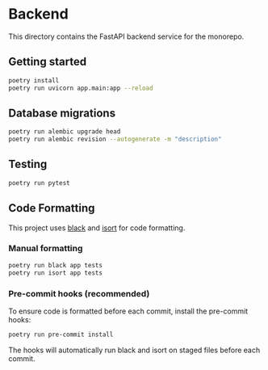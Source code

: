 # Backend

This directory contains the FastAPI backend service for the monorepo.

## Getting started

```bash
poetry install
poetry run uvicorn app.main:app --reload
```

## Database migrations

```bash
poetry run alembic upgrade head
poetry run alembic revision --autogenerate -m "description"
```

## Testing

```bash
poetry run pytest
```

## Code Formatting

This project uses [black](https://github.com/psf/black) and [isort](https://github.com/PyCQA/isort) for code formatting.

### Manual formatting
```bash
poetry run black app tests
poetry run isort app tests
```

### Pre-commit hooks (recommended)

To ensure code is formatted before each commit, install the pre-commit hooks:

```bash
poetry run pre-commit install
```

The hooks will automatically run black and isort on staged files before each commit.
